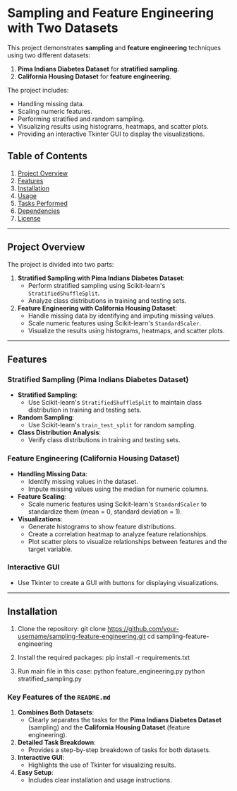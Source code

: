# Sampling and Feature Engineering with Two Datasets

This project demonstrates **sampling** and **feature engineering** techniques using two different datasets:
1. **Pima Indians Diabetes Dataset** for **stratified sampling**.
2. **California Housing Dataset** for **feature engineering**.

The project includes:
- Handling missing data.
- Scaling numeric features.
- Performing stratified and random sampling.
- Visualizing results using histograms, heatmaps, and scatter plots.
- Providing an interactive Tkinter GUI to display the visualizations.

## Table of Contents
1. [Project Overview](#project-overview)
2. [Features](#features)
3. [Installation](#installation)
4. [Usage](#usage)
5. [Tasks Performed](#tasks-performed)
6. [Dependencies](#dependencies)
7. [License](#license)

---

## Project Overview

The project is divided into two parts:
1. **Stratified Sampling with Pima Indians Diabetes Dataset**:
   - Perform stratified sampling using Scikit-learn's `StratifiedShuffleSplit`.
   - Analyze class distributions in training and testing sets.
2. **Feature Engineering with California Housing Dataset**:
   - Handle missing data by identifying and imputing missing values.
   - Scale numeric features using Scikit-learn's `StandardScaler`.
   - Visualize the results using histograms, heatmaps, and scatter plots.

---

## Features

### Stratified Sampling (Pima Indians Diabetes Dataset)
- **Stratified Sampling**:
  - Use Scikit-learn's `StratifiedShuffleSplit` to maintain class distribution in training and testing sets.
- **Random Sampling**:
  - Use Scikit-learn's `train_test_split` for random sampling.
- **Class Distribution Analysis**:
  - Verify class distributions in training and testing sets.

### Feature Engineering (California Housing Dataset)
- **Handling Missing Data**:
  - Identify missing values in the dataset.
  - Impute missing values using the median for numeric columns.
- **Feature Scaling**:
  - Scale numeric features using Scikit-learn's `StandardScaler` to standardize them (mean = 0, standard deviation = 1).
- **Visualizations**:
  - Generate histograms to show feature distributions.
  - Create a correlation heatmap to analyze feature relationships.
  - Plot scatter plots to visualize relationships between features and the target variable.

### Interactive GUI
- Use Tkinter to create a GUI with buttons for displaying visualizations.

---

## Installation

1. Clone the repository:
   git clone https://github.com/your-username/sampling-feature-engineering.git
   cd sampling-feature-engineering

2. Install the required packages:
    pip install -r requirements.txt

3. Run main file in this case:
    python feature_engineering.py
    python stratified_sampling.py



### **Key Features of the `README.md`**
1. **Combines Both Datasets**:
   - Clearly separates the tasks for the **Pima Indians Diabetes Dataset** (sampling) and the **California Housing Dataset** (feature engineering).
2. **Detailed Task Breakdown**:
   - Provides a step-by-step breakdown of tasks for both datasets.
3. **Interactive GUI**:
   - Highlights the use of Tkinter for visualizing results.
4. **Easy Setup**:
   - Includes clear installation and usage instructions.
